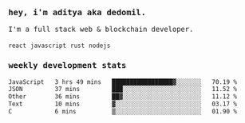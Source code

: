 <samp>
    <h3>hey, i'm aditya aka dedomil.</h3>
    I'm a full stack web & blockchain developer. 
    <br />
    <br />
    <code>react</code> <code>javascript</code> <code>rust</code> <code>nodejs</code>
    <h3>weekly development stats</h3>
    <!--START_SECTION:waka-->

```txt
JavaScript   3 hrs 49 mins   █████████████████▓░░░░░░░   70.19 %
JSON         37 mins         ███░░░░░░░░░░░░░░░░░░░░░░   11.52 %
Other        36 mins         ██▓░░░░░░░░░░░░░░░░░░░░░░   11.12 %
Text         10 mins         ▓░░░░░░░░░░░░░░░░░░░░░░░░   03.17 %
C            6 mins          ▒░░░░░░░░░░░░░░░░░░░░░░░░   01.90 %
```

<!--END_SECTION:waka-->
</samp>
